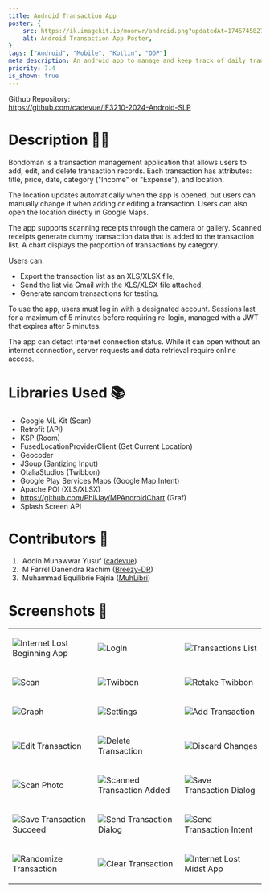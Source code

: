 ```yaml
---
title: Android Transaction App
poster: {
    src: https://ik.imagekit.io/moonwr/android.png?updatedAt=1745745827204&,
    alt: Android Transaction App Poster,
}
tags: ["Android", "Mobile", "Kotlin", "OOP"]
meta_description: An android app to manage and keep track of daily transaction. Addin Munawwar (Cadevue).
priority: 7.4
is_shown: true
---
```


Github Repository: <br>
https://github.com/cadevue/IF3210-2024-Android-SLP
<br>

# Description 👨‍💻
Bondoman is a transaction management application that allows users to add, edit, and delete transaction records.
Each transaction has attributes: title, price, date, category ("Income" or "Expense"), and location.

The location updates automatically when the app is opened, but users can manually change it when adding or editing a transaction. Users can also open the location directly in Google Maps.

The app supports scanning receipts through the camera or gallery. Scanned receipts generate dummy transaction data that is added to the transaction list.
A chart displays the proportion of transactions by category.

Users can:
- Export the transaction list as an XLS/XLSX file,
- Send the list via Gmail with the XLS/XLSX file attached,
- Generate random transactions for testing.

To use the app, users must log in with a designated account.
Sessions last for a maximum of 5 minutes before requiring re-login, managed with a JWT that expires after 5 minutes.

The app can detect internet connection status.
While it can open without an internet connection, server requests and data retrieval require online access.

# Libraries Used 📚
- Google ML Kit (Scan)
- Retrofit (API)
- KSP (Room)
- FusedLocationProviderClient (Get Current Location)
- Geocoder
- JSoup (Santizing Input)
- OtaliaStudios (Twibbon)
- Google Play Services Maps (Google Map Intent)
- Apache POI (XLS/XLSX)
- https://github.com/PhilJay/MPAndroidChart (Graf)
- Splash Screen API

# Contributors 🤝
1. &nbsp;Addin Munawwar Yusuf ([cadevue](https://github.com/cadevue))
2. &nbsp;M Farrel Danendra Rachim ([Breezy-DR](https://github.com/Breezy-DR))
3. &nbsp;Muhammad Equilibrie Fajria ([MuhLibri](https://github.com/MuhLibri))

# Screenshots 📸
<table>
<tr class="flex gap-2">
<td>

![Internet Lost Beginning App](../../assets/project/android-transaction/internet-loss-beginning-app.jpg)

</td>

<td>

![Login](../../assets/project/android-transaction/login.jpg)

</td>

<td>

![Transactions List](../../assets/project/android-transaction/transactions-list.jpg)

</td>

</tr>


<tr class="flex gap-2">
<td>

![Scan](../../assets/project/android-transaction/scan.jpg)

</td>
<td>

![Twibbon](../../assets/project/android-transaction/twibbon.jpg)

</td>
<td>

![Retake Twibbon](../../assets/project/android-transaction/retake-twibbon.jpg)

</td>
</tr>

<tr class="flex gap-2">
<td>

![Graph](../../assets/project/android-transaction/graph.jpg)

</td>
<td>

![Settings](../../assets/project/android-transaction/settings.jpg)

</td>
<td>

![Add Transaction](../../assets/project/android-transaction/add-transaction.jpg)

</td>
</tr>

<tr class="flex gap-2">
<td>

![Edit Transaction](../../assets/project/android-transaction/edit-transaction.jpg)

</td>
<td>

![Delete Transaction](../../assets/project/android-transaction/delete-transaction.jpg)

</td>
<td>

![Discard Changes](../../assets/project/android-transaction/discard-changes.jpg)

</td>
</tr>

<tr class="flex gap-2">
<td>

![Scan Photo](../../assets/project/android-transaction/scan-photo.jpg)

</td>
<td>

![Scanned Transaction Added](../../assets/project/android-transaction/scanned-transactions-added.jpg)

</td>
<td>

![Save Transaction Dialog](../../assets/project/android-transaction/save-transaction-dialog.jpg)

</td>
</tr>

<tr class="flex gap-2">
<td>

![Save Transaction Succeed](../../assets/project/android-transaction/save-transaction-succeed.jpg)

</td>
<td>

![Send Transaction Dialog](../../assets/project/android-transaction/send-transaction-dialog.jpg)

</td>
<td>

![Send Transaction Intent](../../assets/project/android-transaction/send-transactions-intent.jpg)

</td>
</tr>

<tr class="flex gap-2">
<td>

![Randomize Transaction](../../assets/project/android-transaction/randomize.jpg)

</td>
<td>

![Clear Transaction](../../assets/project/android-transaction/clear-transactions.jpg)

</td>
<td>

![Internet Lost Midst App](../../assets/project/android-transaction/internet-loss-midst-app.jpg)

</td>
</tr>